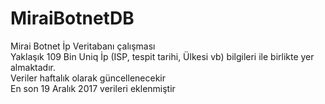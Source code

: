 # MiraiBotnetDB
Mirai Botnet İp Veritabanı çalışması</br> 
Yaklaşık 109 Bin Uniq İp (ISP, tespit tarihi, Ülkesi vb) bilgileri ile birlikte yer almaktadır. </br>
Veriler haftalık olarak güncellenecekir</br>
En son 19 Aralık 2017 verileri eklenmiştir 

